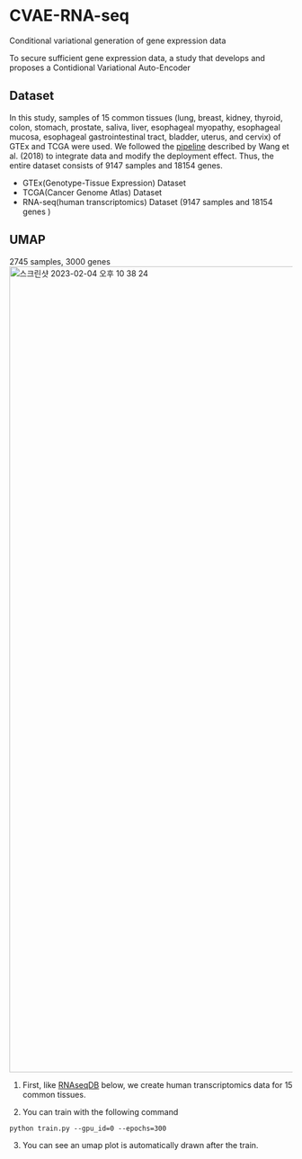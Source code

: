 # CVAE-RNA-seq
Conditional variational generation of gene expression data

To secure sufficient gene expression data, a study that develops and proposes a Contidional Variational Auto-Encoder 

Dataset
----------
In this study, samples of 15 common tissues (lung, breast, kidney, thyroid, colon, stomach, prostate, saliva, liver, esophageal myopathy, esophageal mucosa, esophageal gastrointestinal tract, bladder, uterus, and cervix) of GTEx and TCGA were used. We followed the [pipeline](https://github.com/mskcc/RNAseqDB) described by Wang et al. (2018) to integrate data and modify the deployment effect. Thus, the entire dataset consists of 9147 samples and 18154 genes.
- GTEx(Genotype-Tissue Expression) Dataset
- TCGA(Cancer Genome Atlas) Dataset
- RNA-seq(human transcriptomics) Dataset (9147 samples and 18154 genes )

UMAP
----------
2745 samples, 3000 genes
<img width="1433" alt="스크린샷 2023-02-04 오후 10 38 24" src="https://user-images.githubusercontent.com/69189272/216770798-acfb75a2-5e86-4be8-9930-a032d2bafd3f.png">

1. First, like  [RNAseqDB](https://github.com/mskcc/RNAseqDB) below, we create human transcriptomics data for 15 common tissues.

2. You can train with the following command
```
python train.py --gpu_id=0 --epochs=300 
```
3. You can see an umap plot is automatically drawn after the train.
